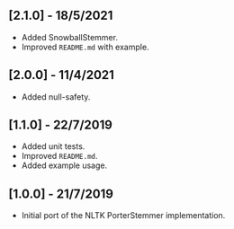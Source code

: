 ## [2.1.0] - 18/5/2021

- Added SnowballStemmer.
- Improved `README.md` with example.

## [2.0.0] - 11/4/2021

- Added null-safety.

## [1.1.0] - 22/7/2019

- Added unit tests.
- Improved `README.md`.
- Added example usage.

## [1.0.0] - 21/7/2019

- Initial port of the NLTK PorterStemmer implementation.
